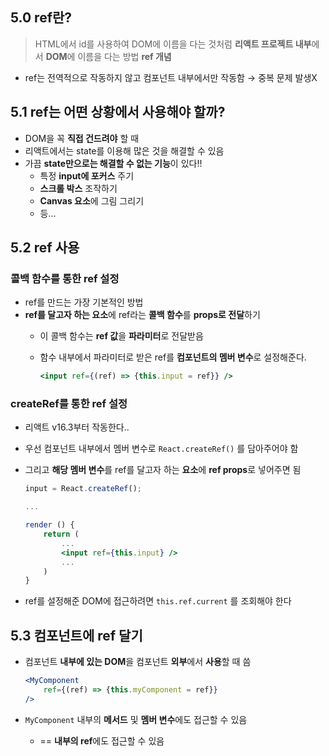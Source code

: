 ## 5.0 ref란?

> HTML에서 id를 사용하여 DOM에 이름을 다는 것처럼 **리액트 프로젝트 내부**에서 **DOM**에 이름을 다는 방법 **ref 개념**
>
- ref는 전역적으로 작동하지 않고 컴포넌트 내부에서만 작동함 → 중복 문제 발생X

## 5.1 ref는 어떤 상황에서 사용해야 할까?

- DOM을 꼭 **직접 건드려야** 할 때
- 리액트에서는 state를 이용해 많은 것을 해결할 수 있음
- 가끔 **state만으로는 해결할 수 없는 기능**이 있다!!
    - 특정 **input에 포커스** 주기
    - **스크롤 박스** 조작하기
    - **Canvas 요소**에 그림 그리기
    - 등…

## 5.2 ref 사용

### 콜백 함수를 통한 ref 설정

- ref를 만드는 가장 기본적인 방법
- **ref를 달고자 하는 요소**에 ref라는 **콜백 함수**를 **props로 전달**하기
  - 이 콜백 함수는 **ref 값**을 **파라미터**로 전달받음
  - 함수 내부에서 파라미터로 받은 ref를 **컴포넌트의 멤버 변수**로 설정해준다.

    ```jsx
    <input ref={(ref) => {this.input = ref}} />
    ```


### createRef를 통한 ref 설정

- 리액트 v16.3부터 작동한다..
- 우선 컴포넌트 내부에서 멤버 변수로 `React.createRef()` 를 담아주어야 함
- 그리고 **해당 멤버 변수**를 ref를 달고자 하는 **요소**에 **ref props**로 넣어주면 됨

    ```jsx
    input = React.createRef();
    
    ...
    
    render () {
        return (
            ...
            <input ref={this.input} />
            ...
        )
    }
    ```

- ref를 설정해준 DOM에 접근하려면 `this.ref.current` 를 조회해야 한다

## 5.3 컴포넌트에 ref 달기

- 컴포넌트 **내부에 있는 DOM**을 컴포넌트 **외부**에서 **사용**할 때 씀

    ```jsx
    <MyComponent 
    	ref={(ref) => {this.myComponent = ref}}
    />
    ```

- `MyComponent` 내부의 **메서드** 및 **멤버 변수**에도 접근할 수 있음
  - == **내부의 ref**에도 접근할 수 있음